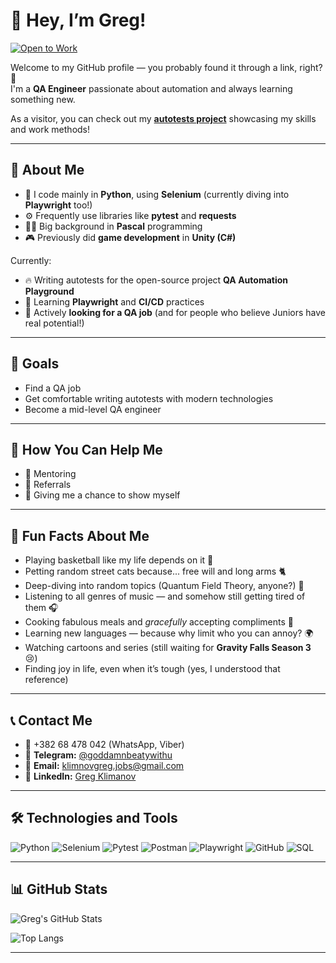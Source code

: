 # 👋 Hey, I’m Greg!

[![Open to Work](https://img.shields.io/badge/Open-to%20Work-green?style=for-the-badge)](https://www.linkedin.com/in/greg-klimanov-3262a1349/)

Welcome to my GitHub profile — you probably found it through a link, right? 👀  
I'm a **QA Engineer** passionate about automation and always learning something new.

As a visitor, you can check out my [**autotests project**](https://github.com/NicePotatoSalad/qa_playground_automation) showcasing my skills and work methods!

---

## 🧠 About Me

- 🐍 I code mainly in **Python**, using **Selenium** (currently diving into **Playwright** too!)
- ⚙️ Frequently use libraries like **pytest** and **requests**
- 👨‍💻 Big background in **Pascal** programming
- 🎮 Previously did **game development** in **Unity (C#)**

Currently:
- 🔥 Writing autotests for the open-source project **QA Automation Playground**
- 🚀 Learning **Playwright** and **CI/CD** practices
- 🎯 Actively **looking for a QA job** (and for people who believe Juniors have real potential!)

---

## 🎯 Goals

- Find a QA job
- Get comfortable writing autotests with modern technologies
- Become a mid-level QA engineer

---

## 🤝 How You Can Help Me

- 🤝 Mentoring
- 🔗 Referrals
- 🎯 Giving me a chance to show myself

---

## 🏀 Fun Facts About Me

- Playing basketball like my life depends on it 🏀
- Petting random street cats because... free will and long arms 🐈
- Deep-diving into random topics (Quantum Field Theory, anyone?) 🌌
- Listening to all genres of music — and somehow still getting tired of them 🎧
- Cooking fabulous meals and *gracefully* accepting compliments 🍝
- Learning new languages — because why limit who you can annoy? 🌍
- Watching cartoons and series (still waiting for **Gravity Falls Season 3** 😢)
- Finding joy in life, even when it’s tough (yes, I understood that reference)

---

## 📞 Contact Me

- 📱 +382 68 478 042 (WhatsApp, Viber)
- 💬 **Telegram:** [@goddamnbeatywithu](https://t.me/goddamnbeatywithu)
- 📧 **Email:** klimnovgreg.jobs@gmail.com
- 💼 **LinkedIn:** [Greg Klimanov](https://www.linkedin.com/in/greg-klimanov-3262a1349/)

---

## 🛠️ Technologies and Tools

![Python](https://img.shields.io/badge/Python-3776AB?style=for-the-badge&logo=python&logoColor=white)
![Selenium](https://img.shields.io/badge/Selenium-43B02A?style=for-the-badge&logo=selenium&logoColor=white)
![Pytest](https://img.shields.io/badge/Pytest-0A0A0A?style=for-the-badge&logo=pytest&logoColor=white)
![Postman](https://img.shields.io/badge/Postman-FF6C37?style=for-the-badge&logo=postman&logoColor=white)
![Playwright](https://img.shields.io/badge/Playwright-2FAD46?style=for-the-badge&logo=playwright&logoColor=white)
![GitHub](https://img.shields.io/badge/GitHub-181717?style=for-the-badge&logo=github&logoColor=white)
![SQL](https://img.shields.io/badge/SQL-4479A1?style=for-the-badge&logo=postgresql&logoColor=white)

---

## 📊 GitHub Stats

![Greg's GitHub Stats](https://github-readme-stats.vercel.app/api?username=NicePotatoSalad&show_icons=true&theme=tokyonight)

![Top Langs](https://github-readme-stats.vercel.app/api/top-langs/?username=NicePotatoSalad&layout=compact&theme=tokyonight)

---
